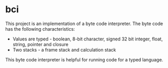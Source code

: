 # bci

This project is an implementation of a byte code interpreter.  The byte code has the following characteristics:

- Values are typed - boolean, 8-bit character, signed 32 bit integer, float, string, pointer and closure
- Two stacks - a frame stack and calculation stack

This byte code interpreter is helpful for running code for a typed language.
